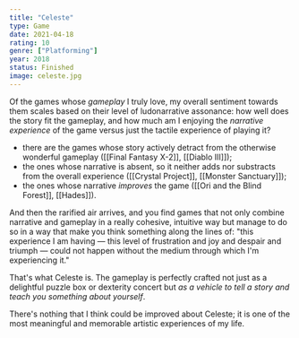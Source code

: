 ```yaml
---
title: "Celeste"
type: Game
date: 2021-04-18
rating: 10
genre: ["Platforming"]
year: 2018
status: Finished
image: celeste.jpg
---
```


Of the games whose _gameplay_ I truly love, my overall sentiment towards them scales based on their level of ludonarrative assonance: how well does the story fit the gameplay, and how much am I enjoying the _narrative experience_ of the game versus just the tactile experience of playing it?

- there are the games whose story actively detract from the otherwise wonderful gameplay ([[Final Fantasy X-2]], [[Diablo III]]);
- the ones whose narrative is absent, so it neither adds nor substracts from the overall experience ([[Crystal Project]], [[Monster Sanctuary]]);
- the ones whose narrative _improves_ the game ([[Ori and the Blind Forest]], [[Hades]]).

And then the rarified air arrives, and you find games that not only combine narrative and gameplay in a really cohesive, intuitive way but manage to do so in a way that make you think something along the lines of: "this experience I am having — this level of frustration and joy and despair and triumph — could not happen without the medium through which I'm experiencing it."

That's what Celeste is. The gameplay is perfectly crafted not just as a delightful puzzle box or dexterity concert but _as a vehicle to tell a story and teach you something about yourself_.

There's nothing that I think could be improved about Celeste; it is one of the most meaningful and memorable artistic experiences of my life.
